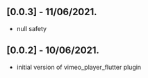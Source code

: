 ## [0.0.3] - 11/06/2021.

* null safety

## [0.0.2] - 10/06/2021.

* initial version of vimeo_player_flutter plugin

